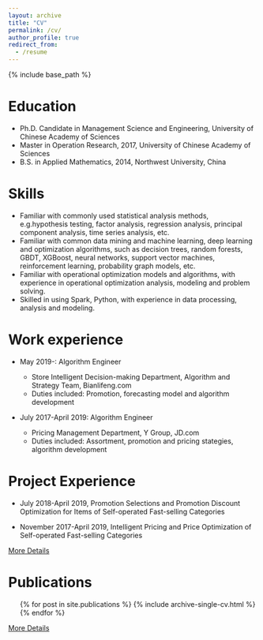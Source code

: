 ```yaml
---
layout: archive
title: "CV"
permalink: /cv/
author_profile: true
redirect_from:
  - /resume
---
```


{% include base_path %}

Education
======
* Ph.D. Candidate in Management Science and Engineering, University of Chinese Academy of Sciences
* Master in Operation Research, 2017, University of Chinese Academy of Sciences
* B.S. in Applied Mathematics, 2014, Northwest University, China

Skills
======
* Familiar with commonly used statistical analysis methods, e.g.hypothesis testing, factor analysis, regression analysis, principal component analysis, time series analysis, etc.
* Familiar with common data mining and machine learning, deep learning and optimization algorithms, such as decision trees, random forests, GBDT, XGBoost, neural networks, support vector machines, reinforcement learning, probability graph models, etc.
* Familiar with operational optimization models and algorithms, with experience in operational optimization analysis, modeling and problem solving.
* Skilled in using Spark, Python, with experience in data processing, analysis and modeling.

Work experience
======
* May 2019-: Algorithm Engineer
  * Store Intelligent Decision-making Department, Algorithm and Strategy Team, Bianlifeng.com
  * Duties included: Promotion, forecasting model and algorithm development

* July 2017-April 2019: Algorithm Engineer
  * Pricing Management Department, Y Group, JD.com
  * Duties included: Assortment, promotion and pricing stategies, algorithm development

Project Experience
======
* July 2018-April 2019, Promotion Selections and Promotion Discount Optimization for Items of Self-operated Fast-selling Categories

* November 2017-April 2019, Intelligent Pricing and Price Optimization of Self-operated Fast-selling Categories

[More Details](https://xflee.github.io//projects/)

Publications
======
  <ul>{% for post in site.publications %}
    {% include archive-single-cv.html %}
  {% endfor %}</ul>

[More Details](https://xflee.github.io//publications/)


